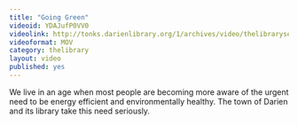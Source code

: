 ```yaml
---
title: "Going Green"
videoid: YDAJufP0VV0
videolink: http://tonks.darienlibrary.org/1/archives/video/thelibraryseries/s01e23-tl-going_green.mov
videoformat: MOV
category: thelibrary
layout: video
published: yes
---
```


We live in an age when most people are becoming more aware of the urgent need to be energy efficient and environmentally healthy. The town of Darien and its library take this need seriously.